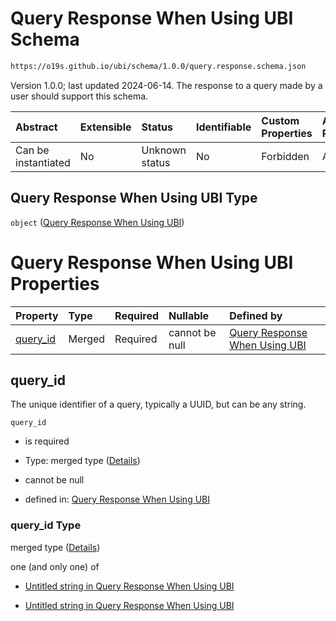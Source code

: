 # Query Response When Using UBI Schema

```txt
https://o19s.github.io/ubi/schema/1.0.0/query.response.schema.json
```

Version 1.0.0; last updated 2024-06-14.  The response to a query made by a user should support this schema.

| Abstract            | Extensible | Status         | Identifiable | Custom Properties | Additional Properties | Access Restrictions | Defined In                                                                                      |
| :------------------ | :--------- | :------------- | :----------- | :---------------- | :-------------------- | :------------------ | :---------------------------------------------------------------------------------------------- |
| Can be instantiated | No         | Unknown status | No           | Forbidden         | Allowed               | none                | [query.response.schema.json](../../out/1.0.0/query.response.schema.json "open original schema") |

## Query Response When Using UBI Type

`object` ([Query Response When Using UBI](query.md))

# Query Response When Using UBI Properties

| Property               | Type   | Required | Nullable       | Defined by                                                                                                                                              |
| :--------------------- | :----- | :------- | :------------- | :------------------------------------------------------------------------------------------------------------------------------------------------------ |
| [query\_id](#query_id) | Merged | Required | cannot be null | [Query Response When Using UBI](query-properties-query_id.md "https://o19s.github.io/ubi/schema/1.0.0/query.response.schema.json#/properties/query_id") |

## query\_id

The unique identifier of a query, typically a UUID, but can be any string.

`query_id`

* is required

* Type: merged type ([Details](query-properties-query_id.md))

* cannot be null

* defined in: [Query Response When Using UBI](query-properties-query_id.md "https://o19s.github.io/ubi/schema/1.0.0/query.response.schema.json#/properties/query_id")

### query\_id Type

merged type ([Details](query-properties-query_id.md))

one (and only one) of

* [Untitled string in Query Response When Using UBI](query-properties-query_id-oneof-0.md "check type definition")

* [Untitled string in Query Response When Using UBI](query-properties-query_id-oneof-1.md "check type definition")
